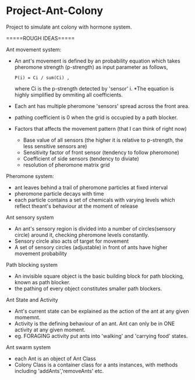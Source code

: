 # Project-Ant-Colony

Project to simulate ant colony with hormone system.

=====ROUGH IDEAS=====

Ant movement system:
  - An ant's movement is defined by an probability equation which takes pheromone strength (p-strength) as input parameter as follows,
  
		P(i) = Ci / sum(Ci) ,
	where Ci is the p-strength detected by 'sensor' i. 
	*The equation is highly simplified by ommiting all coefficients.
  - Each ant has multiple pheromone 'sensors' spread across the front area.
  - pathing coefficient is 0 when the grid is occupied by a path blocker.
  - Factors that affects the movement pattern (that I can think of right now)
	- Base value of all sensors (the higher it is relative to p-strength, the less sensitive sensors are)
	- Sensitivity factor of front sensor (tendency to follow pheromone) 
	- Coefficient of side sensors (tendency to diviate)
	- resolution of pheromone matrix grid

Pheromone system:
  - ant leaves behind a trail of pheromone particles at fixed interval
  - pheromone particle decays with time
  - each particle contains a set of chemicals with varying levels which reflect theant's behaviour at the moment of release
  
Ant sensory system
  - An ant's sensory region is divided into a number of circles(sensory circle) around it, checking
    pheromone levels constantly.
  - Sensory circle also acts of target for movement
  - A set of sensory circles (adjustable) in front of ants have higher movement probability

Path blocking system
  - An invisible square object is the basic building block for path blocking, known as path blocker.
  - the pathing of every object constitutes smaller path blockers. 

Ant State and Activity
 - Ant's current state can be explained as the action of the ant at any given momemnt. 
 - Activity is the defining behaviour of an ant. Ant can only be in ONE activity at any given moment.
 - eg. FORAGING activity put ants into 'walking' and 'carrying food' states.


Ant swarm system
- each Ant is an object of Ant Class
- Colony Class is a container class for a ants instances, with methods including 'addAnts','removeAnts' etc. 